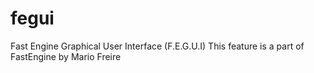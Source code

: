 # fegui
Fast Engine Graphical User Interface (F.E.G.U.I)
This feature is a part of FastEngine
by Mario Freire
